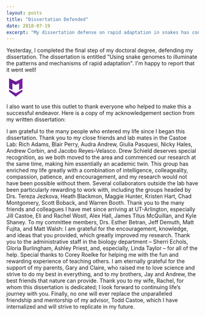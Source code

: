 ```yaml
---
layout: posts
title: "Dissertation Defended"
date: 2018-07-19
excerpt: "My dissertation defense on rapid adaptation in snakes has concluded!"
---
```


Yesterday, I completed the final step of my doctoral degree, defending my dissertation. The dissertation is entitled "Using snake genomes to illuminate the patterns and mechanisms of rapid adaptation". I'm happy to report that it went well!

![alt text](https://github.com/adam-p/markdown-here/raw/master/src/common/images/icon48.png "Dissertation Defense Flyer")

I also want to use this outlet to thank everyone who helped to make this a successful endeavor. Here is a copy of my acknowledgement section from my written dissertation:

I am grateful to the many people who entered my life since I began this dissertation. Thank you to my close friends and lab mates in the Castoe Lab: Rich Adams, Blair Perry, Audra Andrew, Giulia Pasquesi, Nicky Hales, Andrew Corbin, and Jacobo Reyes-Velasco. Drew Schield deserves special recognition, as we both moved to the area and commenced our research at the same time, making him essentially an academic twin. This group has enriched my life greatly with a combination of intelligence, colleageality, compassion, patience, and encouragement, and my research would not have been possible without them. Several collaborators outside the lab have been particularly rewarding to work with, including the groups headed by Drs. Tereza Jezkova, Heath Blackmon, Maggie Hunter, Kristen Hart, Chad Montgomery, Scott Boback, and Warren Booth. Thank you to the many friends and colleagues I have met since arriving at UT-Arlington, especially Jill Castoe, Eli and Rachel Wostl, Alex Hall, James Titus McQuillan, and Kyle Shaney. To my committee members, Drs. Esther Betran, Jeff Demuth, Matt Fujita, and Matt Walsh: I am grateful for the encouragement, knowledge, and ideas that you provided, which greatly improved my research. Thank you to the administrative staff in the biology department – Sherri Echols, Gloria Burlingham, Ashley Priest, and, especially, Linda Taylor – for all of the help. Special thanks to Corey Roelke for helping me with the fun and rewarding experience of teaching others. I am eternally grateful for the support of my parents, Gary and Claire, who raised me to love science and strive to do my best in everything, and to my brothers, Jay and Andrew, the best friends that nature can provide. Thank you to my wife, Rachel, for whom this dissertation is dedicated; I look forward to continuing life’s journey with you. Finally, no one will ever replace the unparalleled friendship and mentorship of my advisor, Todd Castoe, which I have internalized and will strive to replicate in my future.
